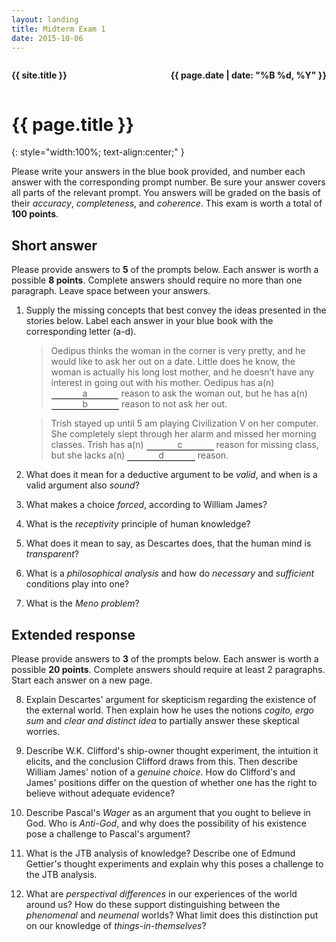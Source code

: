 ```yaml
---
layout: landing
title: Midterm Exam 1
date: 2015-10-06
---
```


<div class="wrap" markdown="1">

<div style="float:right;"><p><strong>{{ page.date | date: "%B %d, %Y" }}</strong></p></div>
<div style="float:left;"><p><strong>{{ site.title }}</strong></p></div>
<div style="clear:both;"></div>

# {{ page.title }}
{: style="width:100%; text-align:center;" }

Please write your answers in the blue book provided, and number each answer with the corresponding prompt number. Be sure your answer covers all parts of the relevant prompt. You answers will be graded on the basis of their *accuracy*, *completeness*, and *coherence*. This exam is worth a total of **100 points**.

## Short answer

Please provide answers to **5** of the prompts below. Each answer is worth a possible **8 points**. Complete answers should require no more than one paragraph. Leave space between your answers.

1. Supply the missing concepts that best convey the ideas presented in the stories below. Label each answer in your blue book with the corresponding letter (a-d).

    > Oedipus thinks the woman in the corner is very pretty, and he would like to ask her out on a date. Little does he know, the woman is actually his long lost mother, and he doesn’t have any interest in going out with his mother. Oedipus has a(n) <span style="border-bottom: 1px solid #000; padding: 0 50px;">a</span> reason to ask the woman out, but he has a(n) <span style="border-bottom: 1px solid #000; padding: 0 50px;">b</span> reason to not ask her out.

    > Trish stayed up until 5 am playing Civilization V on her computer. She completely slept through her alarm and missed her morning classes. Trish has a(n) <span style="border-bottom: 1px solid #000; padding: 0 50px;">c</span> reason for missing class, but she lacks a(n) <span style="border-bottom: 1px solid #000; padding: 0 50px;">d</span> reason.

2. What does it mean for a deductive argument to be *valid*, and when is a valid argument also *sound*?

3. What makes a choice *forced*, according to William James?

4. What is the *receptivity* principle of human knowledge?

5. What does it mean to say, as Descartes does, that the human mind is *transparent*?

6. What is a *philosophical analysis* and how do *necessary* and *sufficient* conditions play into one?

7. What is the *Meno problem*?

<div style="page-break-before: always;"></div>

## Extended response

Please provide answers to **3** of the prompts below. Each answer is worth a possible **20 points**. Complete answers should require at least 2 paragraphs. Start each answer on a new page.

8. Explain Descartes' argument for skepticism regarding the existence of the external world. Then explain how he uses the notions *cogito, ergo sum* and *clear and distinct idea* to partially answer these skeptical worries.

9. Describe W.K. Clifford's ship-owner thought experiment, the intuition it elicits, and the conclusion Clifford draws from this. Then describe William James' notion of a *genuine choice*. How do Clifford's and James' positions differ on the question of whether one has the right to believe without adequate evidence?

10. Describe Pascal's *Wager* as an argument that you ought to believe in God. Who is *Anti-God*, and why does the possibility of his existence pose a challenge to Pascal's argument?

11. What is the JTB analysis of knowledge? Describe one of Edmund Gettier's thought experiments and explain why this poses a challenge to the JTB analysis.

12. What are *perspectival differences* in our experiences of the world around us? How do these support distinguishing between the *phenomenal* and *neumenal* worlds? What limit does this distinction put on our knowledge of *things-in-themselves*?

</div>

<script>
  $(window).load( function() {

    $('body').css('display','none');

    var getin = prompt("Password required:","");

    if (getin=="twasbrillig") {
      $('body').css('display','block');
    }
    else {
      location.href='nope.html';
    } 
  });
</script>
